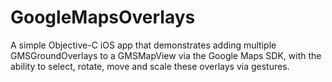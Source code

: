 # GoogleMapsOverlays
A simple Objective-C iOS app that demonstrates adding multiple GMSGroundOverlays to a GMSMapView via the Google Maps SDK, with the ability to select, rotate, move and scale these overlays via gestures. 
